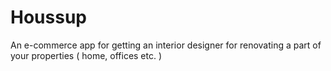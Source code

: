 # Houssup
An e-commerce app for getting an interior designer for renovating a part of your properties ( home, offices etc. )
